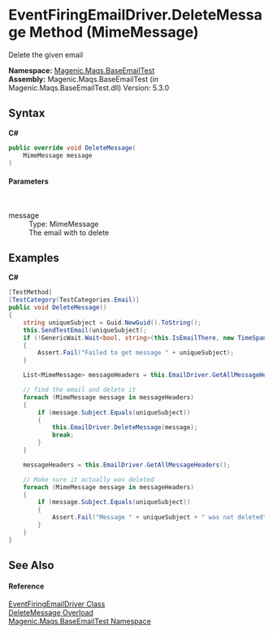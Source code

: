 # EventFiringEmailDriver.DeleteMessage Method (MimeMessage)
 

Delete the given email

**Namespace:**&nbsp;<a href="MAQS_5/Email_AUTOGENERATED/Magenic-Maqs-BaseEmailTest_Namespace">Magenic.Maqs.BaseEmailTest</a><br />**Assembly:**&nbsp;Magenic.Maqs.BaseEmailTest (in Magenic.Maqs.BaseEmailTest.dll) Version: 5.3.0

## Syntax

**C#**<br />
``` C#
public override void DeleteMessage(
	MimeMessage message
)
```


#### Parameters
&nbsp;<dl><dt>message</dt><dd>Type: MimeMessage<br />The email with to delete</dd></dl>

## Examples

**C#**<br />
``` C#
[TestMethod]
[TestCategory(TestCategories.Email)]
public void DeleteMessage()
{
    string uniqueSubject = Guid.NewGuid().ToString();
    this.SendTestEmail(uniqueSubject);
    if (!GenericWait.Wait<bool, string>(this.IsEmailThere, new TimeSpan(0, 0, 1), new TimeSpan(0, 1, 0), uniqueSubject))
    {
        Assert.Fail("Failed to get message " + uniqueSubject);
    }

    List<MimeMessage> messageHeaders = this.EmailDriver.GetAllMessageHeaders();

    // find the email and delete it
    foreach (MimeMessage message in messageHeaders)
    {
        if (message.Subject.Equals(uniqueSubject))
        {
            this.EmailDriver.DeleteMessage(message);
            break;
        }
    }

    messageHeaders = this.EmailDriver.GetAllMessageHeaders();

    // Make sure it actually was deleted
    foreach (MimeMessage message in messageHeaders)
    {
        if (message.Subject.Equals(uniqueSubject))
        {
            Assert.Fail("Message " + uniqueSubject + " was not deleted");
        }
    }
}
```


## See Also


#### Reference
<a href="MAQS_5/Email_AUTOGENERATED/EventFiringEmailDriver_Class">EventFiringEmailDriver Class</a><br /><a href="MAQS_5/Email_AUTOGENERATED/EventFiringEmailDriver-DeleteMessage_Method">DeleteMessage Overload</a><br /><a href="MAQS_5/Email_AUTOGENERATED/Magenic-Maqs-BaseEmailTest_Namespace">Magenic.Maqs.BaseEmailTest Namespace</a><br />